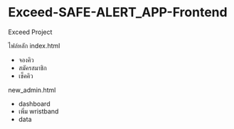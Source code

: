 # Exceed-SAFE-ALERT_APP-Frontend
Exceed Project

ไฟล์หลัก
index.html
- จองคิว
- สมัครสมาชิก
- เช็คคิว

new_admin.html
- dashboard
- เพิ่ม wristband
- data